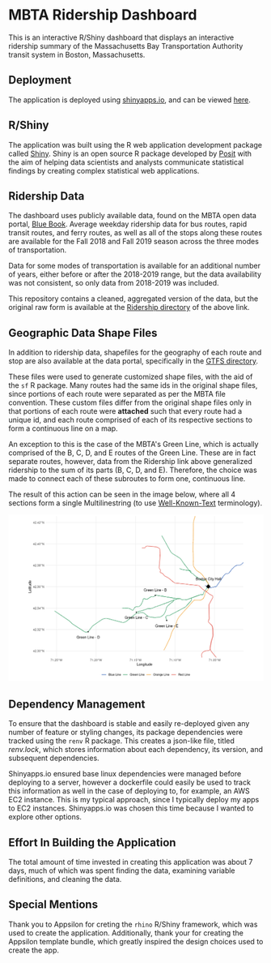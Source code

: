 # MBTA Ridership Dashboard
This is an interactive R/Shiny dashboard that displays an interactive ridership summary of the Massachusetts Bay Transportation Authority transit system in Boston, Massachusetts. 

## Deployment
The application is deployed using [shinyapps.io](https://www.shinyapps.io/), and can be viewed [here](https://1nfmn7-andrew-disher.shinyapps.io/mbta-dashboard/).

## R/Shiny
The application was built using the R web application development package called [Shiny](https://www.rstudio.com/products/shiny/). Shiny is an open source
R package developed by [Posit](https://posit.co/products/open-source/rstudio/) with the aim of helping data scientists and analysts communicate statistical findings
by creating complex statistical web applications. 

## Ridership Data
The dashboard uses publicly available data, found on the MBTA open data portal, [Blue Book](https://mbta-massdot.opendata.arcgis.com/). 
Average weekday ridership data for bus routes, rapid transit routes, and ferry routes, as well as all of the stops along these routes are available for 
the Fall 2018 and Fall 2019 season across the three modes of transportation. 

Data for some modes of transportation is available for an additional number of years,
either before or after the 2018-2019 range, but the data availability was not consistent, so only data from 2018-2019 was included. 

This repository contains a cleaned, aggregated version of the data, but the original raw form is available at the [Ridership directory](https://mbta-massdot.opendata.arcgis.com/search?tags=ridership)
of the above link. 

## Geographic Data Shape Files
In addition to ridership data, shapefiles for the geography of each route and stop are also available at the data portal, 
specifically in the [GTFS directory](https://mbta-massdot.opendata.arcgis.com/maps/MassDOT::mbta-systemwide-gtfs-map/explore).

These files were used to generate customized shape files, with the aid of the `sf` R package. Many routes had the same ids in the original shape files, since portions of each route 
were separated as per the MBTA file convention. These custom files differ from the original shape files only in that portions of each route were **attached** such that every route
had a unique id, and each route comprised of each of its respective sections to form a continuous line on a map. 

An exception to this is the case of the MBTA's Green Line, which is actually comprised of the B, C, D, and E routes of the Green Line. These are in fact separate routes, however, data
from the Ridership link above generalized ridership to the sum of its parts (B, C, D, and E). Therefore, the choice was made to connect each of these subroutes to form one, continuous line. 

The result of this action can be seen in the image below, where all 4 sections form a single Multilinestring (to use [Well-Known-Text](https://en.wikipedia.org/wiki/Well-known_text_representation_of_geometry) terminology).

![](readme_images/Green_Line_MBTA.png)

## Dependency Management
To ensure that the dashboard is stable and easily re-deployed given any number of feature or styling changes, its package dependencies were tracked
using the `renv` R package. This creates a json-like file, titled *renv.lock*, which stores information about each dependency, its version, and subsequent dependencies. 

Shinyapps.io ensured base linux dependencies were managed before deploying to a server, however a dockerfile could easily be used to track this information as well
in the case of deploying to, for example, an AWS EC2 instance. This is my typical approach, since I typically deploy my apps to EC2 instances. Shinyapps.io was chosen 
this time because I wanted to explore other options. 

## Effort In Building the Application
The total amount of time invested in creating this application was about 7 days, much of which was spent finding the data, examining variable definitions, and cleaning the data. 

## Special Mentions
Thank you to Appsilon for creting the `rhino` R/Shiny framework, which was used to create the application. Additionally, thank your for creating the Appsilon template
bundle, which greatly inspired the design choices used to create the app.  
